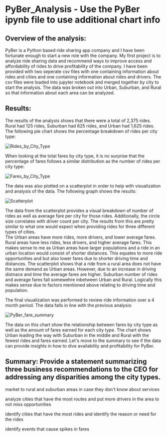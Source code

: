 # PyBer_Analysis  - Use the PyBer ipynb file to use additional chart info

## Overview of the analysis:

PyBer is a Python based ride sharing app company and I have been fortunate enough to start a new role with the company.  My first project is to analyze ride sharing data and recommend ways to improve access and affordability of rides to drive profitability of the company.  I have been provided with two seperate csv files with one containing information about rides and cities and one containing information about rides and drivers.  The csv files were loaded into jupyter notebook and merged together by city to start the analysis.  The data was broken out into Urban, Suburban, and Rural so that information about each area can be analyzed.

## Results:

The results of the analysis shows that there were a total of 2,375 rides.  Rural had 125 rides, Suburban had 625 rides, and Urban had 1,625 rides.  The following pie chart shows the percentage breakdown of rides per city type:

![Rides_by_City_Type](https://user-images.githubusercontent.com/107599510/182698287-204ec6e9-57de-4af0-94c7-c73fa197339e.png)

When looking at the total fares by city type, it is no surprise that the percentage of fares follows a similar distribution as the number of rides per city type:

![Fares_by_City_Type](https://user-images.githubusercontent.com/107599510/182699169-6be1b07b-992e-403e-99a1-6ce1f07e1133.png)

The data was also plotted on a scatterplot in order to help with visualization and analysis of the data.  The following graph shows the results:

![Scatterplot](https://user-images.githubusercontent.com/107599510/182699727-f84d6bab-59dc-49ed-abb2-597bfbdfe122.png)

The data from the scatterplot provides a visual breakdown of number of rides as well as average fare per city for those rides.  Additionally, the circle size correlates with driver count per city.  The results from this are pretty similar to what one would expect when providing rides for three different types of cities.  
The Urban areas have more rides, more drivers, and lower average fares.  Rural areas have less rides, less drivers, and higher average fares.  This makes sense to me as Urban areas have larger populations and a ride in an urban location would consist of shorter distances.  This equates to more ride opportunities and but also lower fares due to shorter driving time and distances.  The scatterplot shows that a ride from a rural area does not have the same demand as Urban areas.  However, due to an increase in driving distnace and time the average fares are higher.  Suburban number of rides and average fares fall somewehre inbetween Urban and Rural.  Logically this makes sense due to factors mentioned above relating to driving time and population.

The final visualization was performed to review ride information over a 4 month period.  The data falls in line with the previous analysis:

![PyBer_fare_summary](https://user-images.githubusercontent.com/107599510/182706383-0b2bdc71-d469-4790-b4dd-406cc4f10e49.png)

The data on this chart show the relationship between fares by city type as well as the amount of fares earned for each city type.  The chart shows Urban leading the way with Suburban in the middle and Rural with the fewest rides and fares earned.  Let's move to the summary to see if the data can provide insights in how to dive availability and profitability for PyBer. 

## Summary: Provide a statement summarizing three business recommendations to the CEO for addressing any disparities among the city types.

market to rural and suburban areas in case they don't know about services

analyze cities that have the most routes and put more drivers in the area to not miss opportunities

identify cities that have the most rides and identify the reason or need for the rides 

identify events that cause spikes in fares



